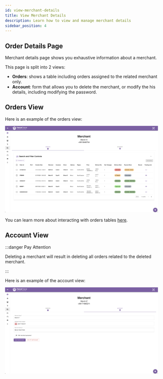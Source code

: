 ```yaml
---
id: view-merchant-details
title: View Merchant Details
description: Learn how to view and manage merchant details
sidebar_position: 4
---
```


## Order Details Page

Merchant details page shows you exhaustive information about a merchant.

This page is split into 2 views:
- **Orders**: shows a table including orders assigned to the related merchant only.
- **Account**: form that allows you to delete the merchant, or modify the his details, including modifying the password.

## Orders View

Here is an example of the orders view:

![alt text](./media/merchant-orders-view.png)

You can learn more about interacting with orders tables [here](https://parceltracer.github.io/dms_documentation/docs/tutorial-basics/for-delivery-organisations/orders/listing-orders).

## Account View

:::danger Pay Attention

Deleting a merchant will result in deleting all orders related to the deleted merchant.

:::

Here is an example of the account view:

![alt text](./media/merchant-account-view.png)

